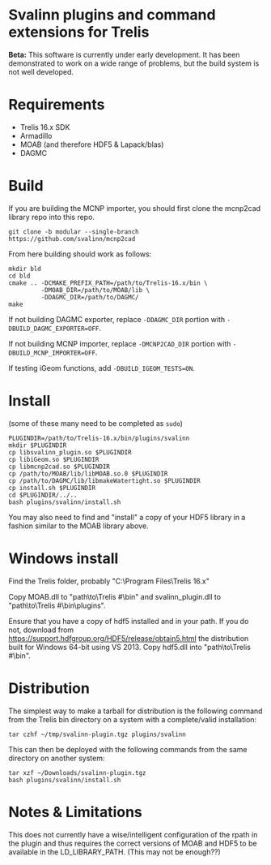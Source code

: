 Svalinn plugins and command extensions for Trelis
===================================================

**Beta:** This software is currently under early development.  It has been
demonstrated to work on a wide range of problems, but the build system is not
well developed.

Requirements
============

- Trelis 16.x SDK
- Armadillo
- MOAB (and therefore HDF5 & Lapack/blas)
- DAGMC

Build
======

If you are building the MCNP importer, you should first clone the mcnp2cad library repo into this repo.
```
git clone -b modular --single-branch https://github.com/svalinn/mcnp2cad
```

From here building should work as follows:
```
mkdir bld
cd bld
cmake .. -DCMAKE_PREFIX_PATH=/path/to/Trelis-16.x/bin \
         -DMOAB_DIR=/path/to/MOAB/lib \
         -DDAGMC_DIR=/path/to/DAGMC/
make
```

If not building DAGMC exporter, replace `-DDAGMC_DIR` portion with `-DBUILD_DAGMC_EXPORTER=OFF`.

If not building MCNP importer, replace `-DMCNP2CAD_DIR` portion with `-DBUILD_MCNP_IMPORTER=OFF`.

If testing iGeom functions, add `-DBUILD_IGEOM_TESTS=ON`.

Install
=======

(some of these many need to be completed as `sudo`)
```
PLUGINDIR=/path/to/Trelis-16.x/bin/plugins/svalinn
mkdir $PLUGINDIR
cp libsvalinn_plugin.so $PLUGINDIR
cp libiGeom.so $PLUGINDIR
cp libmcnp2cad.so $PLUGINDIR
cp /path/to/MOAB/lib/libMOAB.so.0 $PLUGINDIR
cp /path/to/DAGMC/lib/libmakeWatertight.so $PLUGINDIR
cp install.sh $PLUGINDIR
cd $PLUGINDIR/../..
bash plugins/svalinn/install.sh
```

You may also need to find and "install" a copy of your HDF5 library in a
fashion similar to the MOAB library above.

# Windows install
Find the Trelis folder, probably "C:\Program Files\Trelis 16.x\"

Copy MOAB.dll to "path\to\Trelis #\bin\" and svalinn_plugin.dll to "path\to\Trelis #\bin\plugins\".

Ensure that you have a copy of hdf5 installed and in your path.  If you do not, download from https://support.hdfgroup.org/HDF5/release/obtain5.html the distribution built for Windows 64-bit using VS 2013. Copy hdf5.dll into "path\to\Trelis #\bin\". 

Distribution
============

The simplest way to make a tarball for distribution is the following command
from the Trelis bin directory on a system with a complete/valid installation:

```
tar czhf ~/tmp/svalinn-plugin.tgz plugins/svalinn
```

This can then be deployed with the following commands from the same directory
on another system:

```
tar xzf ~/Downloads/svalinn-plugin.tgz
bash plugins/svalinn/install.sh
```

Notes & Limitations
====================

This does not currently have a wise/intelligent configuration of the rpath in the plugin and thus requires the correct versions of MOAB and HDF5 to be available in the LD_LIBRARY_PATH.  (This may not be enough??)

